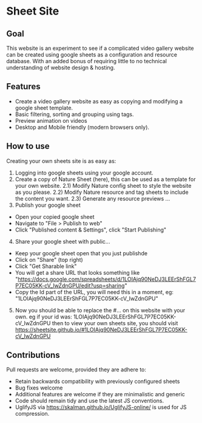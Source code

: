 # Sheet Site
## Goal
This website is an experiment to see if a complicated video gallery website can be created using google sheets as a configuration and resource database. With an added bonus of requiring little to no technical understanding of website design & hosting.

## Features
* Create a video gallery website as easy as copying and modifying a google sheet template.
* Basic filtering, sorting and grouping using tags.
* Preview animation on videos
* Desktop and Mobile friendly (modern browsers only).

## How to use
Creating your own sheets site is as easy as:
1) Logging into google sheets using your google account.
2) Create a copy of Nature Sheet (here), this can be used as a template for your own website.
2.1) Modify Nature config sheet to style the website as you please.
2.2) Modify Nature resource and tag sheets to include the content you want.
2.3) Generate any resource previews ...
3) Publish your google sheet 
* Open your copied google sheet
* Navigate to "File > Publish to web"
* Click "Published content & Settings", click "Start Publishing"
4) Share your google sheet with public...
* Keep your google sheet open that you just publishde
* Click on "Share" (top right)
* Click "Get Sharable link"
* You will get a share URL that looks something like "https://docs.google.com/spreadsheets/d/1LOIAjq90NeDJ3LEErShFGL7P7EC05KK-cV_IwZdnGPU/edit?usp=sharing"
* Copy the Id part of the URL, you will need this in a moment, eg: "1LOIAjq90NeDJ3LEErShFGL7P7EC05KK-cV_IwZdnGPU"
5) Now you should be able to replace the #... on this website with your own. eg if your id was: 1LOIAjq90NeDJ3LEErShFGL7P7EC05KK-cV_IwZdnGPU then to view your own sheets site, you should visit https://sheetsite.github.io/#1LOIAjq90NeDJ3LEErShFGL7P7EC05KK-cV_IwZdnGPU

## Contributions
Pull requests are welcome, provided they are adhere to:
* Retain backwards compatibility with previously configured sheets
* Bug fixes welcome
* Additional features are welcome if they are minimalistic and generic
* Code should remain tidy and use the latest JS conventions.
* UglifyJS via https://skalman.github.io/UglifyJS-online/ is used for JS compression.